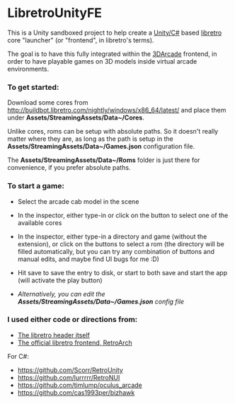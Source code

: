 # LibretroUnityFE

This is a Unity sandboxed project to help create a [Unity/C#](https://unity.com/) based [libretro](https://www.libretro.com/) core "launcher" (or "frontend", in libretro's terms).

The goal is to have this fully integrated within the [3DArcade](http://3darcade.messageboard.nl/index.php) frontend, in order to have playable games on 3D models inside virtual arcade environments.

### To get started:
Download some cores from http://buildbot.libretro.com/nightly/windows/x86_64/latest/ and place them under **Assets/StreamingAssets/Data~/Cores**.

Unlike cores, roms can be setup with absolute paths. So it doesn't really matter where they are, as long as the path is setup in the **Assets/StreamingAssets/Data~/Games.json** configuration file.

The **Assets/StreamingAssets/Data~/Roms** folder is just there for convenience, if you prefer absolute paths.

### To start a game:
- Select the arcade cab model in the scene
- In the inspector, either type-in or click on the button to select one of the available cores
- In the inspector, either type-in a directory and game (without the extension), or click on the buttons to select a rom (the directory will be filled automatically, but you can try any combination of buttons and manual edits, and maybe find UI bugs for me :D)
- Hit save to save the entry to disk, or start to both save and start the app (will activate the play button)

- *Alternatively, you can edit the **Assets/StreamingAssets/Data~/Games.json** config file*

### I used either code or directions from:
- [The libretro header itself](https://github.com/libretro/RetroArch/blob/master/libretro-common/include/libretro.h)
- [The official libretro frontend, RetroArch](https://github.com/libretro/RetroArch)

For C#:
- https://github.com/Scorr/RetroUnity
- https://github.com/lurrrrr/RetroNUI
- https://github.com/timlump/oculus_arcade
- https://github.com/cas1993per/bizhawk
